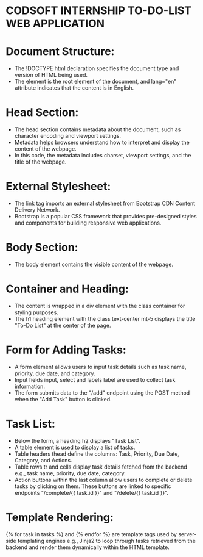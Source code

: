 # CODSOFT INTERNSHIP TO-DO-LIST WEB APPLICATION
# Document Structure:

* The !DOCTYPE html declaration specifies the document type and version of HTML being used.
* The <html> element is the root element of the document, and lang="en" attribute indicates that the content is in English.
# Head Section:

* The head section contains metadata about the document, such as character encoding and viewport settings.
* Metadata helps browsers understand how to interpret and display the content of the webpage.
* In this code, the metadata includes charset, viewport settings, and the title of the webpage.
# External Stylesheet:

* The link tag imports an external stylesheet from Bootstrap CDN Content Delivery Network.
* Bootstrap is a popular CSS framework that provides pre-designed styles and components for building responsive web applications.
# Body Section:

* The body element contains the visible content of the webpage.
# Container and Heading:

* The content is wrapped in a div element with the class container for styling purposes.
* The h1 heading element with the class text-center mt-5 displays the title "To-Do List" at the center of the page.
# Form for Adding Tasks:

* A form element allows users to input task details such as task name, priority, due date, and category.
* Input fields input, select and labels label are used to collect task information.
* The form submits data to the "/add" endpoint using the POST method when the "Add Task" button is clicked.
# Task List:

* Below the form, a heading h2 displays "Task List".
* A table element is used to display a list of tasks.
* Table headers thead define the columns: Task, Priority, Due Date, Category, and Actions.
* Table rows tr and cells <td> display task details fetched from the backend e.g., task name, priority, due date, category.
* Action buttons within the last column allow users to complete or delete tasks by clicking on them. These buttons are linked to specific endpoints "/complete/{{ task.id }}" and "/delete/{{ task.id }}".
# Template Rendering:

{% for task in tasks %} and {% endfor %} are template tags used by server-side templating engines e.g., Jinja2 to loop through tasks retrieved from the backend and render them dynamically within the HTML template.

